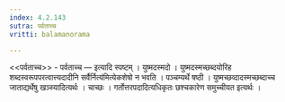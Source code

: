 ```yaml
---
index: 4.2.143
sutra: पर्वताच्च
vritti: balamanorama

---
```

<<पर्वताच्च>> - पर्वताच्च — इत्यादि स्पष्टम् । युष्मदस्मदो । युष्मदस्मच्छब्दयोरिह शब्दस्वरूपपरत्वात्त्यदादीनि सर्वैर्नित्य॑मित्येकशेषो न भवति । पञ्चम्यर्थे षष्ठी । युष्मच्छव्दादस्मच्छब्दाच्च जाताद्यर्थेषु खञ्स्यादित्यर्थः । चाच्छः । गर्तोत्तरपदादित्यधिकृतः छश्चकारेण समुच्चीयत इत्यर्थः ।